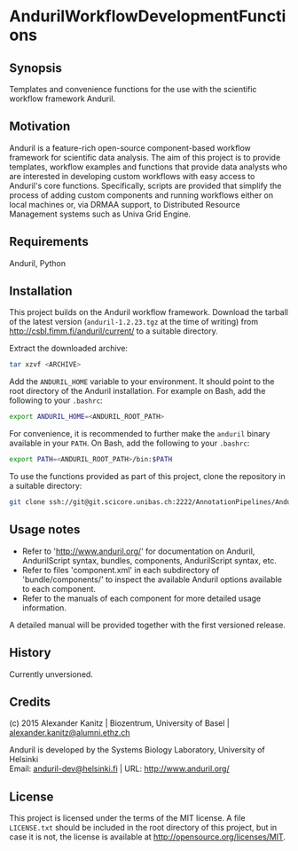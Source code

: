 # AndurilWorkflowDevelopmentFunctions

## Synopsis

Templates and convenience functions for the use with the scientific workflow framework Anduril.

## Motivation

Anduril is a feature-rich open-source component-based workflow framework for scientific data analysis. The aim of this project is to provide templates, workflow examples and functions that provide data analysts who are interested in developing custom workflows with easy access to Anduril's core functions. Specifically, scripts are provided that simplify the process of adding custom components and running workflows either on local machines or, via DRMAA support, to Distributed Resource Management systems such as Univa Grid Engine.

## Requirements

Anduril, Python

## Installation

This project builds on the Anduril workflow framework. Download the tarball of the latest version (`anduril-1.2.23.tgz` at the time of writing) from http://csbl.fimm.fi/anduril/current/ to a suitable directory.

Extract the downloaded archive:

```bash
tar xzvf <ARCHIVE>
```

Add the `ANDURIL_HOME` variable to your environment. It should point to the root directory of the Anduril installation. For example on Bash, add the following to your `.bashrc`:

```bash
export ANDURIL_HOME=<ANDURIL_ROOT_PATH>
```

For convenience, it is recommended to further make the `anduril` binary available in your `PATH`. On Bash, add the following to your `.bashrc`:

```bash
export PATH=<ANDURIL_ROOT_PATH>/bin:$PATH
```

To use the functions provided as part of this project, clone the repository in a suitable directory:

```bash
git clone ssh://git@git.scicore.unibas.ch:2222/AnnotationPipelines/Anduril.git
```

## Usage notes

- Refer to 'http://www.anduril.org/' for documentation on Anduril, AndurilScript syntax, bundles, 
  components, AndurilScript syntax, etc.
- Refer to files 'component.xml' in each subdirectory of 'bundle/components/' to inspect the 
  available Anduril options available to each component.
- Refer to the manuals of each component for more detailed usage information.

A detailed manual will be provided together with the first versioned release.

## History

Currently unversioned.

## Credits

(c) 2015  Alexander Kanitz | Biozentrum, University of Basel | <alexander.kanitz@alumni.ethz.ch>

Anduril is developed by the Systems Biology Laboratory, University of Helsinki  
Email: <anduril-dev@helsinki.fi> | URL: http://www.anduril.org/

## License

This project is licensed under the terms of the MIT license. A file `LICENSE.txt` should be included in the root directory of this project, but in case it is not, the license is available at http://opensource.org/licenses/MIT.
